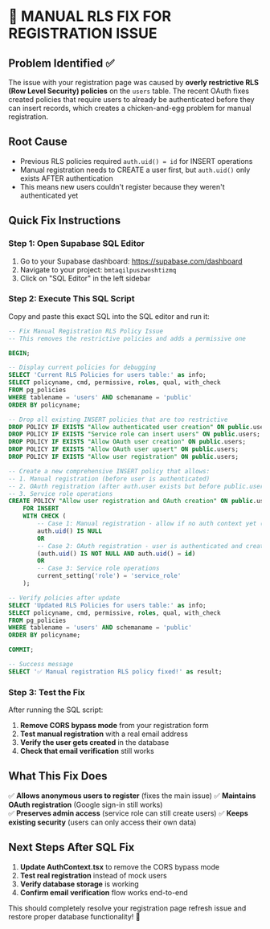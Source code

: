# 🔧 MANUAL RLS FIX FOR REGISTRATION ISSUE

## Problem Identified ✅

The issue with your registration page was caused by **overly restrictive RLS (Row Level Security) policies** on the `users` table. The recent OAuth fixes created policies that require users to already be authenticated before they can insert records, which creates a chicken-and-egg problem for manual registration.

## Root Cause

- Previous RLS policies required `auth.uid() = id` for INSERT operations
- Manual registration needs to CREATE a user first, but `auth.uid()` only exists AFTER authentication
- This means new users couldn't register because they weren't authenticated yet

## Quick Fix Instructions

### Step 1: Open Supabase SQL Editor

1. Go to your Supabase dashboard: https://supabase.com/dashboard
2. Navigate to your project: `bmtaqilpuszwoshtizmq`
3. Click on "SQL Editor" in the left sidebar

### Step 2: Execute This SQL Script

Copy and paste this exact SQL into the SQL editor and run it:

```sql
-- Fix Manual Registration RLS Policy Issue
-- This removes the restrictive policies and adds a permissive one

BEGIN;

-- Display current policies for debugging
SELECT 'Current RLS Policies for users table:' as info;
SELECT policyname, cmd, permissive, roles, qual, with_check
FROM pg_policies
WHERE tablename = 'users' AND schemaname = 'public'
ORDER BY policyname;

-- Drop all existing INSERT policies that are too restrictive
DROP POLICY IF EXISTS "Allow authenticated user creation" ON public.users;
DROP POLICY IF EXISTS "Service role can insert users" ON public.users;
DROP POLICY IF EXISTS "Allow OAuth user creation" ON public.users;
DROP POLICY IF EXISTS "Allow OAuth user upsert" ON public.users;
DROP POLICY IF EXISTS "Allow user registration" ON public.users;

-- Create a new comprehensive INSERT policy that allows:
-- 1. Manual registration (before user is authenticated)
-- 2. OAuth registration (after auth.user exists but before public.users record)
-- 3. Service role operations
CREATE POLICY "Allow user registration and OAuth creation" ON public.users
    FOR INSERT
    WITH CHECK (
        -- Case 1: Manual registration - allow if no auth context yet (anonymous users)
        auth.uid() IS NULL
        OR
        -- Case 2: OAuth registration - user is authenticated and creating their own record
        (auth.uid() IS NOT NULL AND auth.uid() = id)
        OR
        -- Case 3: Service role operations
        current_setting('role') = 'service_role'
    );

-- Verify policies after update
SELECT 'Updated RLS Policies for users table:' as info;
SELECT policyname, cmd, permissive, roles, qual, with_check
FROM pg_policies
WHERE tablename = 'users' AND schemaname = 'public'
ORDER BY policyname;

COMMIT;

-- Success message
SELECT '✅ Manual registration RLS policy fixed!' as result;
```

### Step 3: Test the Fix

After running the SQL script:

1. **Remove CORS bypass mode** from your registration form
2. **Test manual registration** with a real email address
3. **Verify the user gets created** in the database
4. **Check that email verification** still works

## What This Fix Does

✅ **Allows anonymous users to register** (fixes the main issue)
✅ **Maintains OAuth registration** (Google sign-in still works)  
✅ **Preserves admin access** (service role can still create users)
✅ **Keeps existing security** (users can only access their own data)

## Next Steps After SQL Fix

1. **Update AuthContext.tsx** to remove the CORS bypass mode
2. **Test real registration** instead of mock users
3. **Verify database storage** is working
4. **Confirm email verification** flow works end-to-end

This should completely resolve your registration page refresh issue and restore proper database functionality! 🎉
